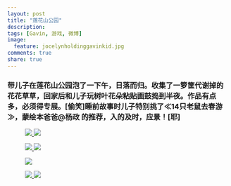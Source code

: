 ```yaml
---
layout: post
title: "莲花山公园"
description: 
tags: [Gavin, 游戏, 微博]
image:
  feature: jocelynholdinggavinkid.jpg
comments: true
share: true
---
```


### 带儿子在莲花山公园泡了一下午，日落而归。收集了一箩筐代谢掉的花花草草，回家后和儿子玩树叶花朵粘贴画鼓捣到半夜。作品有点多，必须得专展。[偷笑]睡前故事时儿子特别挑了≪14只老鼠去春游≫，蒙绘本爸爸@杨政 的推荐，入的及时，应景！[耶] ###

<figure class="half">
  <a  href="{{ site.url }}/images/2014-04-18a.jpg">
  <img src="{{ site.url }}/images/2014-04-18a.jpg">
  </a>
  <a  href="{{ site.url }}/images/2014-04-18b.jpg">
  <img src="{{ site.url }}/images/2014-04-18b.jpg">
  </a>
</figure>

<figure class="half">
  <a  href="{{ site.url }}/images/2014-04-18c.jpg">
  <img src="{{ site.url }}/images/2014-04-18c.jpg">
  </a>
  <a  href="{{ site.url }}/images/2014-04-18d.jpg">
  <img src="{{ site.url }}/images/2014-04-18d.jpg">
  </a>
</figure>


<figure>
  <a  href="{{ site.url }}/images/2014-04-18e.jpg">
  <img src="{{ site.url }}/images/2014-04-18e.jpg">
  </a>
</figure>


<figure class="half">
  <a  href="{{ site.url }}/images/2014-04-18f.jpg">
  <img src="{{ site.url }}/images/2014-04-18f.jpg">
  </a>
  <a  href="{{ site.url }}/images/2014-04-18g.jpg">
  <img src="{{ site.url }}/images/2014-04-18g.jpg">
  </a>
</figure>
